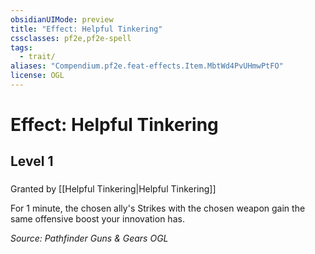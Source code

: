 ```yaml
---
obsidianUIMode: preview
title: "Effect: Helpful Tinkering"
cssclasses: pf2e,pf2e-spell
tags:
  - trait/
aliases: "Compendium.pf2e.feat-effects.Item.MbtWd4PvUHmwPtFO"
license: OGL
---
```

# Effect: Helpful Tinkering
## Level 1
### 






Granted by [[Helpful Tinkering|Helpful Tinkering]]

For 1 minute, the chosen ally's Strikes with the chosen weapon gain the same offensive boost your innovation has.

*Source: Pathfinder Guns & Gears*
*OGL*